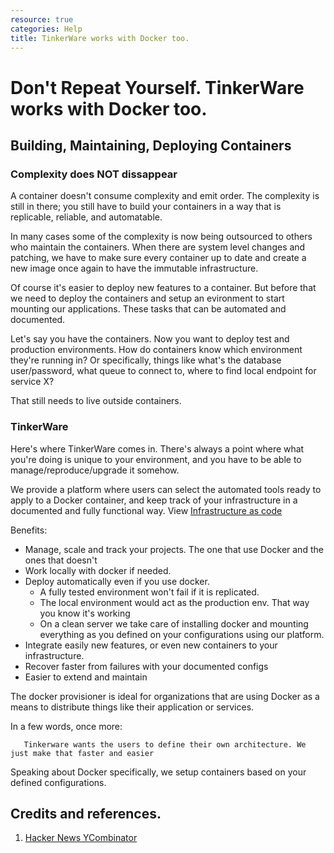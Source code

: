 ```yaml
---
resource: true
categories: Help
title: TinkerWare works with Docker too.
---
```


# Don't Repeat Yourself. TinkerWare works with Docker too.

## Building, Maintaining, Deploying Containers

### Complexity does NOT dissappear

A container doesn't consume complexity and emit order. The complexity is still in there; 
you still have to build your containers in a way that is replicable, reliable, and automatable.

In many cases some of the complexity is now being outsourced to others who maintain the containers.
When there are system level changes and patching, we have to make sure every container up to date and
create a new image once again to have the immutable infrastructure.

Of course it's easier to deploy new features to a container. But before that we need to deploy 
the containers and setup an evironment to start mounting our applications. These tasks that can be automated and documented.

Let's say you have the containers. Now you want to deploy test and production environments.
How do containers know which environment they're running in? Or specifically, 
things like what's the database user/password, what queue to connect to, where to find local 
endpoint for service X? 

That still needs to live outside containers. 

### TinkerWare

Here's where TinkerWare comes in. There's always a point where what you're doing is unique 
to your environment, and you have to be able to manage/reproduce/upgrade it somehow.

We provide a platform where users can select the automated tools ready to apply to a Docker container,
and keep track of your infrastructure in a documented and fully functional way.
View [Infrastructure as code](https://en.wikipedia.org/wiki/Infrastructure_as_Code)

Benefits:

  - Manage, scale and track your projects. The one that use Docker and the ones that doesn't
  - Work locally with docker if needed.
  - Deploy automatically even if you use docker.
    * A fully tested environment won't fail if it is replicated.
    * The local environment would act as the production env. That way you know it's working
    * On a clean server we take care of installing docker and mounting everything as you defined
    on your configurations using our platform. 
  - Integrate easily new features, or even new containers to your infrastructure.
  - Recover faster from failures with your documented configs
  - Easier to extend and maintain
  

The docker provisioner is ideal for organizations that are using Docker 
as a means to distribute things like their application or services. 

In a few words, once more: 

```
   Tinkerware wants the users to define their own architecture. We just make that faster and easier
```

Speaking about Docker specifically, we setup containers based on your defined configurations.

## Credits and references.

1. [Hacker News YCombinator](https://news.ycombinator.com/item?id=11963268)
